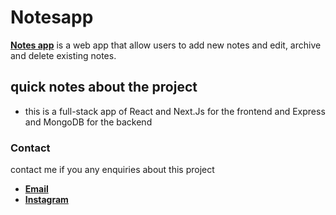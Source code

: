 # Notesapp

**[Notes app](https://notesapp-lovat.vercel.app/)** is a web app that allow users to add new notes and edit, archive and delete existing notes.

## quick notes about the project

- this is a full-stack app of React and Next.Js for the frontend and Express and MongoDB for the backend

### Contact

contact me if you any enquiries about this project

- **[Email](mailto:alimoh0801@gmail.com)**
- **[Instagram](https://www.instagram.com/alymohamedll/)**
